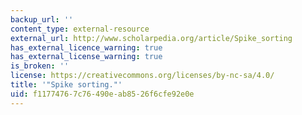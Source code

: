 ```yaml
---
backup_url: ''
content_type: external-resource
external_url: http://www.scholarpedia.org/article/Spike_sorting
has_external_licence_warning: true
has_external_license_warning: true
is_broken: ''
license: https://creativecommons.org/licenses/by-nc-sa/4.0/
title: '"Spike sorting."'
uid: f1177476-7c76-490e-ab85-26f6cfe92e0e
---
```

